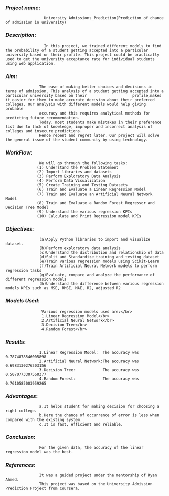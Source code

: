 ### _**Project name**_:
                     University_Admissions_Prediction(Prediction of chance of admission in university)

### _**Description**_: 
                     In this project, we trained different models to find the probability of a student getting accepted into a particular university based on their profile. This project could be practically used to get the university acceptance rate for individual students using web application.
             
### _**Aim**_:       
                   The ease of making better choices and decisions in terms of admission. This analysis of a student getting accepted into a particular university based on their                    profile,makes it easier for them to make accurate decision about their preferred colleges. Our analysis with different models would help giving probable   
                   accuracy and this requires analytical methods for predicting future recommendation.
                   Today, most students make mistakes in their preference list due to lack of knowledge, improper and incorrect analysis of colleges and insecure predictions. 
                   Hence repent and regret later. Our project will solve the general issue of the student community by using technology.
             
### _**WorkFlow**_:  
                   We will go through the following tasks:
                  (1) Understand the Problem Statement
                  (2) Import libraries and datasets
                  (3) Perform Exploratory Data Analysis
                  (4) Perform Data Visualization
                  (5) Create Training and Testing Datasets
                  (6) Train and Evaluate a Linear Regression Model
                  (7) Train and Evaluate an Artificial Neural Network Model
                  (8) Train and Evaluate a Random Forest Regressor and Decision Tree Model
                  (9) Understand the various regression KPIs
                  (10) Calculate and Print Regression model KPIs
             
### _**Objectives**_: 
                   (a)Apply Python libraries to import and visualize dataset.
                   (b)Perform exploratory data analysis
                   (c)Understand the distribution and relationship of data
                   (d)Split and Standardize training and testing dataset
                   (e)Train various regression models using Scikit-Learn
                   (f)Train Artificial Neural Network models to perform regression tasks
                   (g)Evaluate, compare and analyze the performance of different regression models
                   (h)Understand the difference between various regression models KPIs such as MSE, RMSE, MAE, R2, adjusted R2
             
### _**Models Used**_: 
                    Various regression models used are:</br>
                    1.Linear Regression Model</br>
                    2.Artificial Neural Network</br>
                    3.Decision Tree</br>
                    4.Random Forest</br>
              
### _**Results**_:   
                   1.Linear Regression Model:  The accuracy was 0.7874878546005898
                   2.Artificial Neural Network:The accuracy was 0.6983130276203156
                   3.Decision Tree:            The accuracy was 0.5070773307560377
                   4.Random Forest:            The accuracy was 0.7610585003959265
               
### _**Advantages**_: 
                   a.It helps student for making decision for choosing a right college.
                   b.Here the chance of occurrence of error is less when compared with the existing system.
                   c.It is fast, efficient and reliable.

### _**Conclusion**_: 
                   For the given data, the accuracy of the linear regression model was the best.
                          
### _**References**_: 
                   It was a guided project under the mentorship of Ryan Ahmed.
                   This project was based on the University Admission Prediction Project from Coursera.
